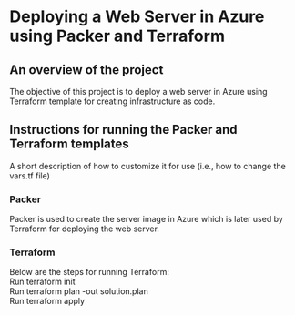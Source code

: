 # Deploying a Web Server in Azure using Packer and Terraform
  
## An overview of the project  
The objective of this project is to deploy a web server in Azure using Terraform template for creating infrastructure as code.   

## Instructions for running the Packer and Terraform templates  
A short description of how to customize it for use (i.e., how to change the vars.tf file) 
  
### Packer  
Packer is used to create the server image in Azure which is later used by Terraform for deploying the web server.
  
### Terraform  
Below are the steps for running Terraform:  
Run terraform init  
Run terraform plan -out solution.plan  
Run terraform apply  



